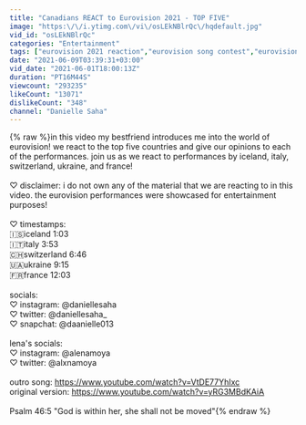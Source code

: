 ```yaml
---
title: "Canadians REACT to Eurovision 2021 - TOP FIVE"
image: "https:\/\/i.ytimg.com\/vi\/osLEkNBlrQc\/hqdefault.jpg"
vid_id: "osLEkNBlrQc"
categories: "Entertainment"
tags: ["eurovision 2021 reaction","eurovision song contest","eurovision 2021 all entries"]
date: "2021-06-09T03:39:31+03:00"
vid_date: "2021-06-01T18:00:13Z"
duration: "PT16M44S"
viewcount: "293235"
likeCount: "13071"
dislikeCount: "348"
channel: "Danielle Saha"
---
```

{% raw %}in this video my bestfriend introduces me into the world of eurovision! we react to the top five countries and give our opinions to each of the performances. join us as we react to performances by iceland, italy, switzerland, ukraine, and france! <br /><br />♡ disclaimer: i do not own any of the material that we are reacting to in this video. the eurovision performances were showcased for entertainment purposes! <br /><br />♡ timestamps:<br />🇮🇸iceland 1:03<br />🇮🇹italy 3:53<br />🇨🇭switzerland 6:46<br />🇺🇦ukraine 9:15<br />🇫🇷france 12:03<br /><br />socials:<br />♡ instagram: @daniellesaha<br />♡ twitter: @daniellesaha_ <br />♡ snapchat: @daanielle013<br /><br />lena's socials: <br />♡ instagram: @alenamoya<br />♡ twitter: @alxnamoya<br /><br />outro song: <a rel="nofollow" target="blank" href="https://www.youtube.com/watch?v=VtDE77YhIxc">https://www.youtube.com/watch?v=VtDE77YhIxc</a><br />original version: <a rel="nofollow" target="blank" href="https://www.youtube.com/watch?v=yRG3MBdKAiA">https://www.youtube.com/watch?v=yRG3MBdKAiA</a><br /><br />Psalm 46:5 &quot;God is within her, she shall not be moved&quot;{% endraw %}
